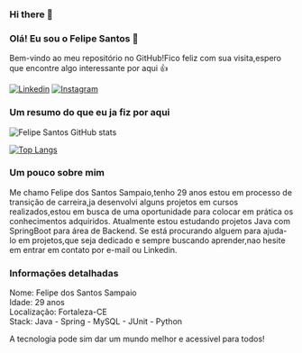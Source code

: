 ### Hi there 👋


### Olá! Eu sou o Felipe Santos 🤙

Bem-vindo ao meu repositório no GitHub!Fico feliz com sua visita,espero que encontre algo interessante por aqui 👍

[![Linkedin](https://img.shields.io/badge/LinkedIn-0077B5?style=for-the-badge&logo=linkedin&logoColor=white)](https://www.linkedin.com/in/felipesantt/)
[![Instagram](https://img.shields.io/badge/Instagram-E4405F?style=for-the-badge&logo=instagram&logoColor=white)](https://instagram.com/felipesantosk2)


### Um resumo do que eu ja fiz por aqui

![Felipe Santos GitHub stats](https://github-readme-stats.vercel.app/api?username=FelipeSantt&show_icons=true&theme=onedark)

[![Top Langs](https://github-readme-stats.vercel.app/api/top-langs/?username=FelipeSannt&layout=compact&theme=onedark)](https://github.com/FelipeSantt/github-readme-stats)



### Um pouco sobre mim

Me chamo Felipe dos Santos Sampaio,tenho 29 anos estou em processo de transição de carreira,ja desenvolvi alguns projetos em cursos realizados,estou em busca de uma oportunidade para colocar em prática os conhecimentos adquiridos. Atualmente estou estudando projetos Java com SpringBoot para área de Backend. Se está procurando alguem para ajuda-lo em projetos,que seja dedicado e sempre buscando aprender,nao hesite em entrar em contato por e-mail ou Linkedin.

### Informações detalhadas
Nome: Felipe dos Santos Sampaio<br/>
Idade: 29 anos <br/>
Localização: Fortaleza-CE <br/>
Stack: Java - Spring - MySQL - JUnit - Python



A tecnologia pode sim dar um mundo melhor e acessivel para todos!

